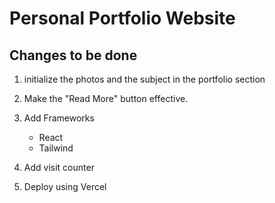 # Personal Portfolio Website

## Changes to be done

1. initialize the photos and the subject in the portfolio section
2. Make the "Read More" button effective.
3. Add Frameworks

   - React
   - Tailwind

4. Add visit counter
5. Deploy using Vercel
